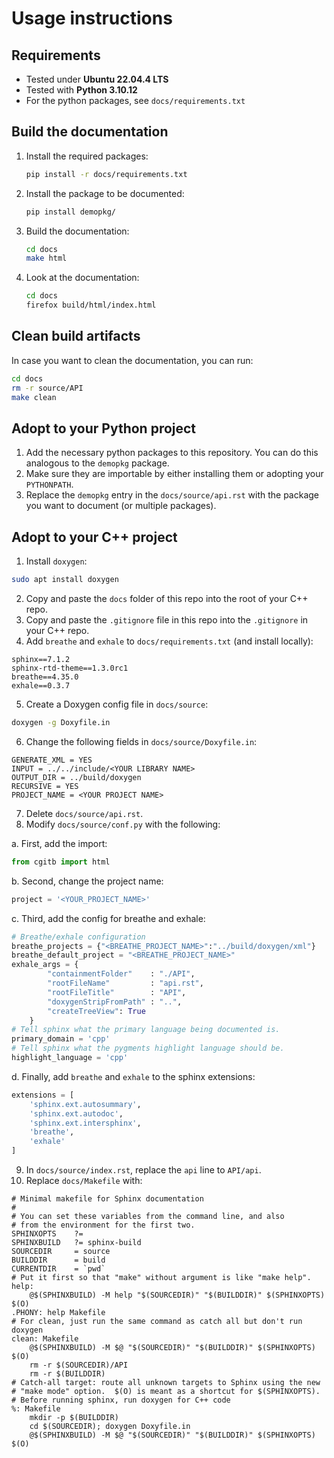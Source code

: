# Usage instructions

## Requirements

- Tested under __Ubuntu 22.04.4 LTS__
- Tested with __Python 3.10.12__
- For the python packages, see `docs/requirements.txt`

## Build the documentation

1. Install the required packages:

    ```bash
    pip install -r docs/requirements.txt
    ```

1. Install the package to be documented:

    ```bash
    pip install demopkg/
    ```

1. Build the documentation:

    ```bash
    cd docs
    make html
    ```

1. Look at the documentation:

    ```bash
    cd docs
    firefox build/html/index.html
    ```

## Clean build artifacts

In case you want to clean the documentation, you can run:

```bash
cd docs
rm -r source/API
make clean
```

## Adopt to your Python project

1. Add the necessary python packages to this repository. You can do this analogous to the `demopkg` package.
1. Make sure they are importable by either installing them or adopting your `PYTHONPATH`.
1. Replace the `demopkg` entry in the `docs/source/api.rst` with the package you want to document (or multiple packages).


## Adopt to your C++ project
1. Install `doxygen`:
```bash
sudo apt install doxygen
```

2. Copy and paste the `docs` folder of this repo into the root of your C++ repo.
3. Copy and paste the `.gitignore` file in this repo into the `.gitignore` in your C++ repo.
4. Add `breathe` and `exhale` to `docs/requirements.txt` (and install locally):
```
sphinx==7.1.2
sphinx-rtd-theme==1.3.0rc1
breathe==4.35.0
exhale==0.3.7
```

5. Create a Doxygen config file in `docs/source`:
``` bash
doxygen -g Doxyfile.in
```

6. Change the following fields in `docs/source/Doxyfile.in`:
```
GENERATE_XML = YES
INPUT = ../../include/<YOUR LIBRARY NAME>
OUTPUT_DIR = ../build/doxygen
RECURSIVE = YES
PROJECT_NAME = <YOUR PROJECT NAME>
```
7. Delete `docs/source/api.rst`.
8. Modify `docs/source/conf.py` with the following:

a. First, add the import:
```python
from cgitb import html
```
b. Second, change the project name:
```python
project = '<YOUR_PROJECT_NAME>'
```
c. Third, add the config for breathe and exhale:
```python
# Breathe/exhale configuration
breathe_projects = {"<BREATHE_PROJECT_NAME>":"../build/doxygen/xml"}
breathe_default_project = "<BREATHE_PROJECT_NAME>"
exhale_args = {
        "containmentFolder"    : "./API",
        "rootFileName"         : "api.rst",
        "rootFileTitle"        : "API",
        "doxygenStripFromPath" : "..",
        "createTreeView": True
    }
# Tell sphinx what the primary language being documented is.
primary_domain = 'cpp'
# Tell sphinx what the pygments highlight language should be.
highlight_language = 'cpp' 
```
d. Finally, add `breathe` and `exhale` to the sphinx extensions:
```python
extensions = [
    'sphinx.ext.autosummary',
    'sphinx.ext.autodoc',
    'sphinx.ext.intersphinx',
    'breathe',
    'exhale'
]
```
9. In `docs/source/index.rst`, replace the `api` line to `API/api`.
10. Replace `docs/Makefile` with:
```make
# Minimal makefile for Sphinx documentation
#
# You can set these variables from the command line, and also
# from the environment for the first two.
SPHINXOPTS    ?=
SPHINXBUILD   ?= sphinx-build
SOURCEDIR     = source
BUILDDIR      = build
CURRENTDIR    = `pwd`
# Put it first so that "make" without argument is like "make help".
help:
	@$(SPHINXBUILD) -M help "$(SOURCEDIR)" "$(BUILDDIR)" $(SPHINXOPTS) $(O)
.PHONY: help Makefile
# For clean, just run the same command as catch all but don't run doxygen
clean: Makefile
	@$(SPHINXBUILD) -M $@ "$(SOURCEDIR)" "$(BUILDDIR)" $(SPHINXOPTS) $(O)
	rm -r $(SOURCEDIR)/API
	rm -r $(BUILDDIR)
# Catch-all target: route all unknown targets to Sphinx using the new
# "make mode" option.  $(O) is meant as a shortcut for $(SPHINXOPTS).
# Before running sphinx, run doxygen for C++ code
%: Makefile
	mkdir -p $(BUILDDIR)
	cd $(SOURCEDIR); doxygen Doxyfile.in
	@$(SPHINXBUILD) -M $@ "$(SOURCEDIR)" "$(BUILDDIR)" $(SPHINXOPTS) $(O)
```